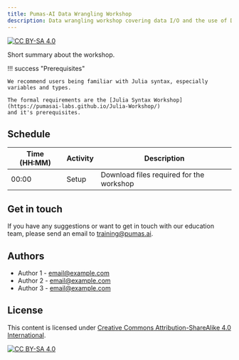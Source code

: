 ```yaml
---
title: Pumas-AI Data Wrangling Workshop 
description: Data wrangling workshop covering data I/O and the use of DataFramesMeta.
---
```


[![CC BY-SA 4.0](https://img.shields.io/badge/License-CC%20BY--SA%204.0-lightgrey.svg)](http://creativecommons.org/licenses/by-sa/4.0/)

Short summary about the workshop.

!!! success "Prerequisites"

    We recommend users being familiar with Julia syntax, especially variables and types.

    The formal requirements are the [Julia Syntax Workshop](https://pumasai-labs.github.io/Julia-Workshop/)
    and it's prerequisites.

## Schedule

| Time (HH:MM) | Activity | Description                              |
| ------------ | -------- | ---------------------------------------- |
| 00:00        | Setup    | Download files required for the workshop |

## Get in touch

If you have any suggestions or want to get in touch with our education team,
please send an email to <training@pumas.ai>.

## Authors

- Author 1 - <email@example.com>
- Author 2 - <email@example.com>
- Author 3 - <email@example.com>

## License

This content is licensed under [Creative Commons Attribution-ShareAlike 4.0 International](http://creativecommons.org/licenses/by-sa/4.0/).

[![CC BY-SA 4.0](https://licensebuttons.net/l/by-sa/4.0/88x31.png)](http://creativecommons.org/licenses/by-sa/4.0/)
